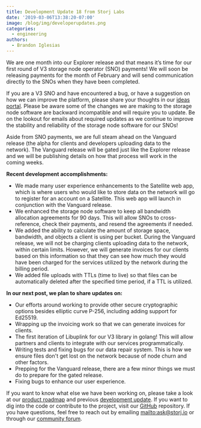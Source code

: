 ```yaml
---
title: Development Update 18 from Storj Labs
date: '2019-03-06T13:38:20-07:00'
image: /blog/img/developerupdates.png
categories:
  - engineering
authors:
  - Brandon Iglesias
---
```

We are one month into our Explorer release and that means it’s time for our first round of V3 storage node operator (SNO) payments! We will soon be releasing payments for the month of February and will send communication directly to the SNOs when they have been completed. 

If you are a V3 SNO and have encountered a bug, or have a suggestion on how we can improve the platform, please share your thoughts in our [ideas portal](https://ideas.storj.io/). Please be aware some of the changes we are making to the storage node software are backward incompatible and will require you to update. Be on the lookout for emails about required updates as we continue to improve the stability and reliability of the storage node software for our SNOs! 

Aside from SNO payments, we are full steam ahead on the Vanguard release (the alpha for clients and developers uploading data to the network). The Vanguard release will be gated just like the Explorer release and we will be publishing details on how that process will work in the coming weeks. 

**Recent development accomplishments:**

* We made many user experience enhancements to the Satellite web app, which is where users who would like to store data on the network will go to register for an account on a Satellite. This web app will launch in conjunction with the Vanguard release.  
* We enhanced the storage node software to keep all bandwidth allocation agreements for 90 days. This will allow SNOs to cross-reference, check their payments, and resend the agreements if needed.  
* We added the ability to calculate the amount of storage space, bandwidth, and objects a client is using per bucket. During the Vanguard release, we will not be charging clients uploading data to the network, within certain limits. However, we will generate invoices for our clients based on this information so that they can see how much they would have been charged for the services utilized by the network during the billing period.  
* We added file uploads with TTLs (time to live) so that files can be automatically deleted after the specified time period, if a TTL is utilized.  

**In our next post, we plan to share updates on:**

* Our efforts around working to provide other secure cryptographic options besides elliptic curve P-256, including adding support for Ed25519. 
* Wrapping up the invoicing work so that we can generate invoices for clients.  
* The first iteration of Libuplink for our V3 library in golang! This will allow partners and clients to integrate with our services programmatically.  
* Writing tests and fixing bugs for our data repair system. This is how we ensure files don't get lost on the network because of node churn and other factors.  
* Prepping for the Vanguard release, there are a few minor things we must do to prepare for the gated release.  
* Fixing bugs to enhance our user experience. 

If you want to know what else we have been working on, please take a look at our [product roadmap](https://storjlabs.aha.io/published/01ee405b4bd8d14208c5256d70d73a38?page=1) and previous [development update](https://storj.io/blog/2019/02/development-update-17-from-storj-labs/). If you want to dig into the code or contribute to the project, visit our [GitHub](https://github.com/storj/storj) repository. If you have questions, feel free to reach out by emailing <mailto:ask@storj.io> or through our [community forum](https://community.storj.io/).
